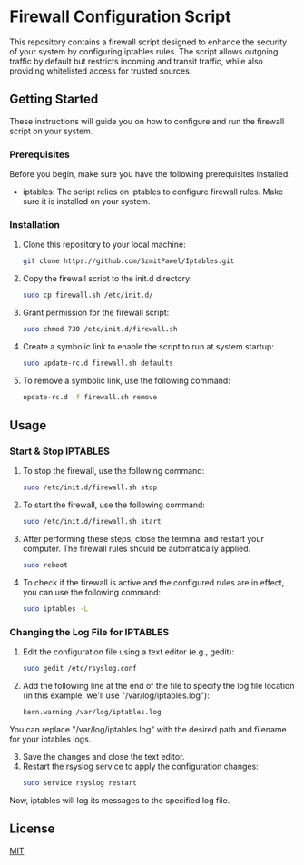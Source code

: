 
# Firewall Configuration Script

This repository contains a firewall script designed to enhance the security of your system by configuring iptables rules. The script allows outgoing traffic by default but restricts incoming and transit traffic, while also providing whitelisted access for trusted sources.

## Getting Started

These instructions will guide you on how to configure and run the firewall script on your system.

### Prerequisites

Before you begin, make sure you have the following prerequisites installed:

- iptables: The script relies on iptables to configure firewall rules.
Make sure it is installed on your system.

### Installation

1. Clone this repository to your local machine:
   ```bash
   git clone https://github.com/SzmitPawel/Iptables.git

2. Copy the firewall script to the init.d directory:
    ```bash
    sudo cp firewall.sh /etc/init.d/

3. Grant permission for the firewall script:
    ```bash
    sudo chmod 730 /etc/init.d/firewall.sh

4. Create a symbolic link to enable the script to run at system startup:
    ```bash
    sudo update-rc.d firewall.sh defaults

5. To remove a symbolic link, use the following command:
    ```bash
    update-rc.d -f firewall.sh remove

## Usage

### Start & Stop IPTABLES

1. To stop the firewall, use the following command:
    ```bash
    sudo /etc/init.d/firewall.sh stop

2. To start the firewall, use the following command:
    ```bash
    sudo /etc/init.d/firewall.sh start

3. After performing these steps, close the terminal and restart your computer.
    The firewall rules should be automatically applied.
    ```bash
    sudo reboot

4. To check if the firewall is active and the configured rules are in effect, you can use the following command:
    ```bash
    sudo iptables -L

### Changing the Log File for IPTABLES
1. Edit the configuration file using a text editor (e.g., gedit):
    ```bash
    sudo gedit /etc/rsyslog.conf

2. Add the following line at the end of the file to specify the log file location (in this example, we'll use "/var/log/iptables.log"):
    ```bash
    kern.warning /var/log/iptables.log

You can replace "/var/log/iptables.log" with the desired path and filename for your iptables logs.

3. Save the changes and close the text editor.
4. Restart the rsyslog service to apply the configuration changes:
    ```bash
    sudo service rsyslog restart

Now, iptables will log its messages to the specified log file.


## License

[MIT](https://choosealicense.com/licenses/mit/)

